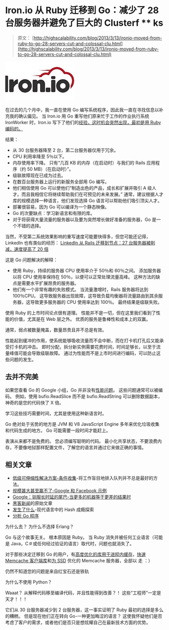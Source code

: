 # Iron.io 从 Ruby 迁移到 Go：减少了 28 台服务器并避免了巨大的 Clusterf ** ks

> 原文： [http://highscalability.com/blog/2013/3/13/ironio-moved-from-ruby-to-go-28-servers-cut-and-colossal-clu.html](http://highscalability.com/blog/2013/3/13/ironio-moved-from-ruby-to-go-28-servers-cut-and-colossal-clu.html)

![](img/60fa20df9697ae26cfa43f92f27f70a6.png)

在过去的几个月中，我一直在使用 Go 编写系统程序，因此我一直在寻找信息以补充我的确认偏见。 当 Iron.io 用 Go 重写他们原来忙于工作的作业执行系统 IronWorker 时，Iron.io 写下了他们的[经验，这时机会突然出现，最初是用 Ruby 编码的。](http://blog.iron.io/2013/03/how-we-went-from-30-servers-to-2-go.html)

结果：

*   从 30 台服务器降至 2 台，第二台服务器仅用于冗余。
*   CPU 利用率降至 5％以下。
*   内存使用率下降。 只有“几百 KB 的内存（在启动时）与我们的 Rails 应用程序（约 50 MB）（在启动时）”。
*   级联故障现在已成为过去。
*   在数百台服务器上运行的新服务全部用 Go 编写。
*   他们相信使用 Go 可以使他们“制造出色的产品，成长和扩展并吸引 A 级人才。而且我相信它将继续帮助我们在可预见的未来发展。” 通常，建议根据人才库的规模选择一种语言，他们发现选择 Go 语言可以帮助他们吸引顶尖人才。
*   部署很容易，因为 Go 可以编译为一个静态映像。
*   Go 的次要缺点：学习新语言和有限的库。
*   对于将获得大量流量的服务器以及要为突然增长做好准备的服务器，Go 是一个不错的选择。

当然，不受第二系统效果影响的重写速度可能要快得多，但您可能还记得，LinkedIn 也有类似的经历： [LinkedIn 从 Rails 迁移到节点：27 台服务器被削减，速度提高了 20 倍](http://highscalability.com/blog/2012/10/4/linkedin-moved-from-rails-to-node-27-servers-cut-and-up-to-2.html)

这是 Go 问题解决的解释：

*   使用 Ruby，持续的服务器 CPU 使用率介于 50％和 60％之间。 添加服务器以将 CPU 使用率保持在 50％，以便可以正常处理流量高峰。 这种方法的缺点是需要水平扩展昂贵的服务器。
*   他们有一个非常有趣的失败模式。 当流量激增时，Rails 服务器将达到 100％CPU。 这导致服务器出现故障，这导致负载均衡器将流量路由到其余服务器，这导致更多服务器的 CPU 使用率达到 100％。 最终结果是级联失败。

使用 Ruby 的上市时间论点很有道理。 性能并不是一切，但在这里我们看到了性能的价值，尤其是在 Web 层之外。 优质的服务是鲁棒性和成本上的双赢。

通常，弱点被数量掩盖，数量昂贵且并不总是有效。

性能起到缓冲的作用，使系统能够吸收流量而不会中断，而在打卡机打孔后又能承受打卡机的冲击。 即时分配，拆分新实例需要花费时间，时间足够长，以至于流量峰值可能会导致级联故障。 通过为性能而不是上市时间进行编码，可以防止这些问题的发生。

## 去并不完美

如果您查看 Go 的 Google 小组，Go 并非没有[性能问题](https://groups.google.com/forum/?fromgroups#!searchin/golang-nuts/performance$20problem)。 这些问题通常可以被编码。 例如，使用 bufio.ReadSlice 而不是 bufio.ReadString 可以删除数据副本，神奇的是您的代码快了 X 倍。

学习这些技巧需要时间，尤其是使用这种新语言时。

Go 绝对处于劣势的地方是 JVM 和 V8 JavaScript Engine 多年来优化垃圾收集和代码生成的地方。 Go 可能需要一段时间才能赶上。

表演从来都不是免费的。 您必须编写聪明的代码。 最小化共享状态，不要浪费内存，不要像地狱那样配置文件，了解您的语言并通过它来做正确的事情。

## 相关文章

*   [低级可伸缩性解决方案-条件收集](http://highscalability.com/blog/2013/3/11/low-level-scalability-solutions-the-conditioning-collection.html)-将工作盲目地排入队列并不总是最好的方法。
*   [规模甚大甚至赢不了-Google 和 Facebook 示例](http://highscalability.com/blog/2013/2/11/at-scale-even-little-wins-pay-off-big-google-and-facebook-ex.html)
*   [Google：驯服长时延的尾巴-当更多的机器等于更差的结果时](http://highscalability.com/blog/2012/3/12/google-taming-the-long-latency-tail-when-more-machines-equal.html)
*   [黑客新闻](https://news.ycombinator.com/item?id=5365096)的原始文章
*   [发生了什么](http://jmoiron.net/blog/whats-going-on/)-现代语言中的 Hash 成瘾探索
*   [分析 Go 程序](http://blog.golang.org/2011/06/profiling-go-programs.html)

为什么去？ 为什么不选择 Erlang？

Go 与这个故事无关。 根本原因是 Ruby。 当 Ruby 消失并被任何工业语言（可能是 Java，C＃或任何经过验证的语言）取代时，问题也就消失了。

对于那些决定迁移到 Go 的用户，有[高度优化的库用于进程内缓存](https://github.com/valyala/ybc/tree/master/bindings/go/ybc)，[快速 Memcache 客户端库](https://github.com/valyala/ybc/tree/master/libs/go/memcache)和[为 SSD](https://github.com/valyala/ybc/tree/master/apps/go/memcached) 优化的 Memcache 服务器，全部以 走 ：）

仍然不知道您的问题是来自红宝石还是铁轨

为什么不使用 Python？

Waaat？ 从解释代码移至编译代码，并且性能得到改善？！ 这些“工程师”一定是天才！！！

它们从 30 台服务器减少到 2 台服务器，这一事实证明了 Ruby 最初的选择是多么的糟糕。 但是现在他们正在转向 Go-一种更加晦涩的语言？ 这使我怀疑他们是否考虑了客户的需求，或者他们是否只是想炫耀自己在最新技术方面的优势。